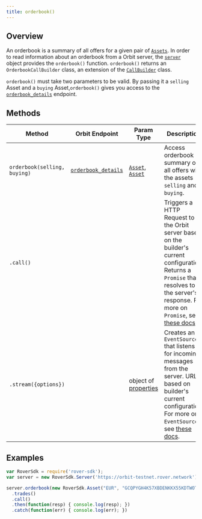 ```yaml
---
title: orderbook()
---
```


## Overview

An orderbook is a summary of all offers for a given pair of [`Assets`](http://www.rover.network/developers/guides/concepts/assets.html).  In order to read information about an orderbook from a Orbit  server, the [`server`](./server.md) object provides the `orderbook()` function. `orderbook()` returns an `OrderbookCallBuilder` class, an extension of the [`CallBuilder`](./call_builder.md) class.

`orderbook()` must take two parameters to be valid. By passing it a `selling` Asset and a `buying` Asset,`orderbook()` gives you access to the [`orderbook_details`](http://www.rover.network/developers/orbit/reference/endpoints/orderbook-details.html) endpoint.

## Methods

| Method | Orbit  Endpoint | Param Type | Description |
| --- | --- | --- | --- |
| `orderbook(selling, buying)` | [`orderbook_details`](http://www.rover.network/developers/orbit/reference/endpoints/orderbook-details.html) | [`Asset`](https://github.com/laxmicoinofficial/rover-js-sdk/blob/master/src/asset.js), [`Asset`](https://github.com/laxmicoinofficial/rover-js-sdk/blob/master/src/asset.js) | Access orderbook summary of all offers with the assets `selling` and `buying`. 
| `.call()` | | | Triggers a HTTP Request to the Orbit  server based on the builder's current configuration.  Returns a `Promise` that resolves to the server's response.  For more on `Promise`, see [these docs](https://developer.mozilla.org/en-US/docs/Web/JavaScript/Reference/Global_Objects/Promise).|
| `.stream({options})` | | object of [properties](https://developer.mozilla.org/en-US/docs/Web/API/EventSource#Properties) | Creates an `EventSource` that listens for incoming messages from the server.  URL based on builder's current configuration.  For more on `EventSource`, see [these docs](https://developer.mozilla.org/en-US/docs/Web/API/EventSource). |

## Examples

```js
var RoverSdk = require('rover-sdk');
var server = new RoverSdk.Server('https://orbit-testnet.rover.network');

server.orderbook(new RoverSdk.Asset("EUR", "GCQPYGH4K57XBDENKKX55KDTWOTK5WDWRQOH2LHEDX3EKVIQRLMESGBG"), new RoverSdk.Asset("USD", "GC23QF2HUE52AMXUFUH3AYJAXXGXXV2VHXYYR6EYXETPKDXZSAW67XO4"))
  .trades()
  .call()
  .then(function(resp) { console.log(resp); })
  .catch(function(err) { console.log(err); })
```
